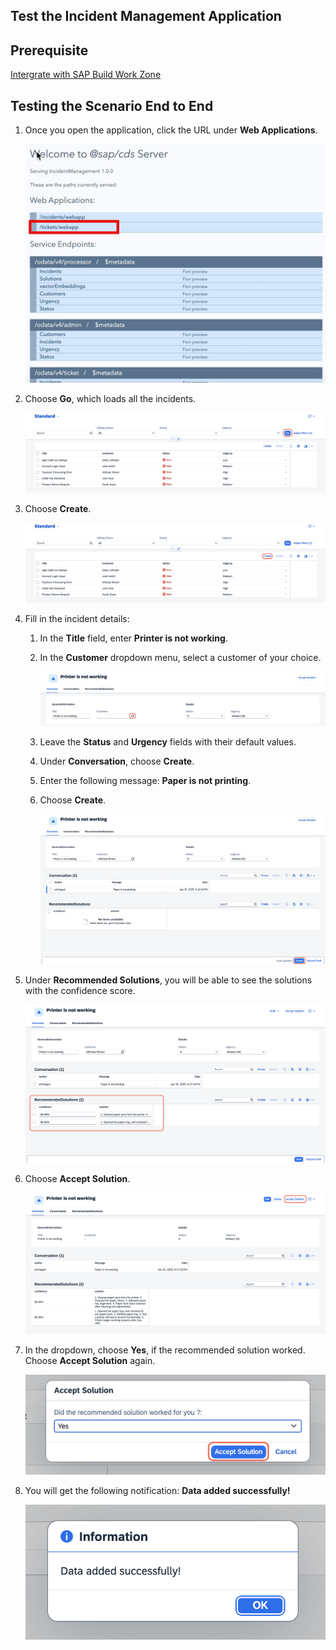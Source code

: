 ## Test the Incident Management Application

## Prerequisite

[Intergrate with SAP Build Work Zone](./integrate-workzone.md)

## Testing the Scenario End to End

1. Once you open the application, click the URL under **Web Applications**.

    ![webapp](../images/teste2e/open-webapp.png)

2. Choose **Go**, which loads all the incidents.

    ![testing](../images/teste2e/go.png)

3. Choose **Create**.

    ![testing](../images/teste2e/create.png)

4. Fill in the incident details:

    1. In the **Title** field, enter **Printer is not working**.
    
    2. In the **Customer** dropdown menu, select a customer of your choice.

        ![testing](../images/teste2e/valuehelp.png)

    3. Leave the **Status** and **Urgency** fields with their default values.

    4. Under **Conversation**, choose **Create**.

    5. Enter the following message: **Paper is not printing**.

    6. Choose **Create**.

        ![testing](../images/teste2e/createinobject.png)

5. Under **Recommended Solutions**, you will be able to see the solutions with the confidence score.

    ![testing](../images/teste2e/recommend.png)

6. Choose **Accept Solution**.

    ![testing](../images/teste2e/accept1.png)

7. In the dropdown, choose **Yes**, if the recommended solution worked. Choose **Accept Solution** again.

    ![testing](../images/teste2e/accept2.png)

8. You will get the following notification: **Data added successfully!**

    ![testing](../images/teste2e/data-saved.png)
